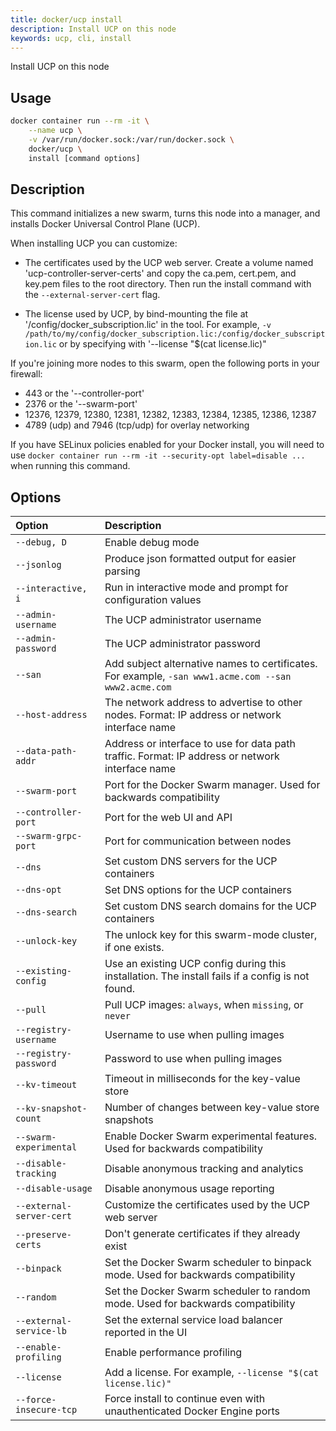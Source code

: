 ```yaml
---
title: docker/ucp install
description: Install UCP on this node
keywords: ucp, cli, install
---
```


Install UCP on this node

## Usage

```bash
docker container run --rm -it \
    --name ucp \
    -v /var/run/docker.sock:/var/run/docker.sock \
    docker/ucp \
    install [command options]
```

## Description

This command initializes a new swarm, turns this node into a manager, and installs
Docker Universal Control Plane (UCP).

When installing UCP you can customize:

  * The certificates used by the UCP web server. Create a volume
    named 'ucp-controller-server-certs' and copy the ca.pem, cert.pem, and key.pem
    files to the root directory. Then run the install command with the
    `--external-server-cert` flag.

  * The license used by UCP, by bind-mounting the file at
    '/config/docker_subscription.lic' in the tool.  For example, `-v /path/to/my/config/docker_subscription.lic:/config/docker_subscription.lic`
    or by specifying with '--license "$(cat license.lic)"

If you're joining more nodes to this swarm, open the following ports in your
firewall:

  * 443 or the '--controller-port'
  * 2376 or the '--swarm-port'
  * 12376, 12379, 12380, 12381, 12382, 12383, 12384, 12385, 12386, 12387
  * 4789 (udp) and 7946 (tcp/udp) for overlay networking

If you have SELinux policies enabled for your Docker install, you will need to
use `docker container run --rm -it --security-opt label=disable ...` when running this
command.

## Options

| Option                   | Description                                                                                      |
| :----------------------- | :----------------------------------------------------------------------------------------------- |
| `--debug, D`             | Enable debug mode                                                                                |
| `--jsonlog`              | Produce json formatted output for easier parsing                                                 |
| `--interactive, i`       | Run in interactive mode and prompt for configuration values                                      |
| `--admin-username`       | The UCP administrator username                                                                   |
| `--admin-password`       | The UCP administrator password                                                                   |
| `--san`                  | Add subject alternative names to certificates. For example, `-san www1.acme.com --san www2.acme.com`     |
| `--host-address`         | The network address to advertise to other nodes. Format: IP address or network interface name    |
| `--data-path-addr`       | Address or interface to use for data path traffic. Format: IP address or network interface name  |
| `--swarm-port`           | Port for the Docker Swarm manager. Used for backwards compatibility                              |
| `--controller-port`      | Port for the web UI and API                                                                      |
| `--swarm-grpc-port`      | Port for communication between nodes                                                             |
| `--dns`                  | Set custom DNS servers for the UCP containers                                                    |
| `--dns-opt`              | Set DNS options for the UCP containers                                                           |
| `--dns-search`           | Set custom DNS search domains for the UCP containers                                             |
| `--unlock-key`           | The unlock key for this swarm-mode cluster, if one exists.                                       |
| `--existing-config`      | Use an existing UCP config during this installation. The install fails if a config is not found. |
| `--pull`                 | Pull UCP images: `always`, when `missing`, or `never`                                            |
| `--registry-username`    | Username to use when pulling images                                                              |
| `--registry-password`    | Password to use when pulling images                                                              |
| `--kv-timeout`           | Timeout in milliseconds for the key-value store                                                  |
| `--kv-snapshot-count`    | Number of changes between key-value store snapshots                                              |
| `--swarm-experimental`   | Enable Docker Swarm experimental features. Used for backwards compatibility                      |
| `--disable-tracking`     | Disable anonymous tracking and analytics                                                         |
| `--disable-usage`        | Disable anonymous usage reporting                                                                |
| `--external-server-cert` | Customize the certificates used by the UCP web server                                            |
| `--preserve-certs`       | Don't generate certificates if they already exist                                                |
| `--binpack`              | Set the Docker Swarm scheduler to binpack mode. Used for backwards compatibility                 |
| `--random`               | Set the Docker Swarm scheduler to random mode. Used for backwards compatibility                  |
| `--external-service-lb`  | Set the external service load balancer reported in the UI                                        |
| `--enable-profiling`     | Enable performance profiling                                                                     |
| `--license`              | Add a license. For example, `--license "$(cat license.lic)"`                                               |
| `--force-insecure-tcp`   | Force install to continue even with unauthenticated Docker Engine ports                         |
